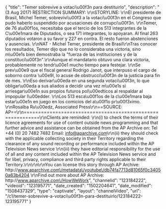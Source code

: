 {
    "title": "Temer sobrevive a votaci\u00f3n para destituirlo",
    "description": "(3 Aug 2017) RESTRICTION SUMMARY: \r\nSTORYLINE: \r\nEl presidente de Brasil, Michel Temer, sobrevivi\u00f3 a la votaci\u00f3n en el Congreso que pudo haberlo suspendido por acusaciones de corrupci\u00f3n. \r\nTemer, de 76 a\u00f1os, necesitaba que el tercio de los 513 integrantes de la C\u00e1mara de Diputados, o sea 171 integrantes, lo apoyaran. Al final 263 diputados votaron a su favor y 227 en contra. El resto fueron abstenciones y ausencias. \r\nNAT - Michel Temer, presidente de Brasil\r\nTras conocer los resultados, Temer dijo que no lo consideraba una victoria, sino m\u00e1s bien demostraba la \"fuerza de las instituciones y de la constituci\u00f3n\".\r\nAunque el mandatario obtuvo una clara victoria, probablemente no tendr\u00e1 mucho tiempo para festejar. \r\nSe prev\u00e9 que el fiscal general Rodrigo Janot, que interpuso el cargo de soborno contra \u00e9l, lo acuse de obstrucci\u00f3n de la justicia para fin de mes. \r\nEso derivar\u00eda en una segunda votaci\u00f3n, lo que obligar\u00eda a sus aliados a decidir una vez m\u00e1s si arriesgar\u00e1n sus propios futuros pol\u00edticos al respaldar al impopular l\u00edder. \r\nLos 513 esca\u00f1os de la c\u00e1mara baja estar\u00e1n en juego en los comicios del a\u00f1o pr\u00f3ximo. \r\nRosalba Ru\u00edz, Associated Press\r\n==SOURCE: AP==\r\n===========================================================\r\nClients are reminded: \r\n(i) to check the terms of their licence agreements for use of content outside news programming and that further advice and assistance can be obtained from the AP Archive on: Tel +44 (0) 20 7482 7482 Email: info@aparchive.com\r\n(ii) they should check with the applicable collecting society in their Territory regarding the clearance of any sound recording or performance included within the AP Television News service \r\n(iii) they have editorial responsibility for the use of all and any content included within the AP Television News service and for libel, privacy, compliance and third party rights applicable to their Territory.\r\n\r\n\r\nYou can license this story through AP Archive: http:\/\/www.aparchive.com\/metadata\/youtube\/db74fa7713d81065f0c34050a63b4204 \r\nFind out more about AP Archive: http:\/\/www.aparchive.com\/HowWeWork",
    "channelid": "123184222",
    "videoid": "123195771",
    "date_created": "1502204641",
    "date_modified": "1508437329",
    "type": "captivate",
    "layout": "channelVideo",
    "url": "\/c1\/temer-sobrevive-a-votaci\u00f3n-para-destituirlo\/123184222-123195771"
}